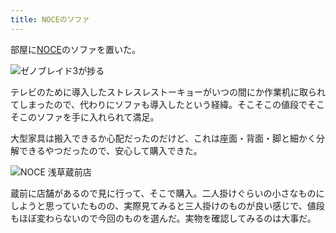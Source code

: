```yaml
---
title: NOCEのソファ
---
```

部屋に[NOCE](https://www.noce.co.jp/)のソファを置いた。

![](https://lh3.googleusercontent.com/bsfsOtYub7crfQobC7aAfvsCdxa_jCALydbim1GcIWP0NWweOoZ1j76mq0QOwI4hkeST3vfMm8zBma7CsGf0Hw2sgTkyLFsRNYKnNdBthBCUDFdJwDYpwA-2TI_cVi6DEEHykT-oohQNr0DNDT0pNAsilVBrfXs4Drvy0tOXdAlQrrLl955JSA4PVeC96Q "ゼノブレイド3が捗る")

テレビのために導入したストレスレストーキョーがいつの間にか作業机に取られてしまったので、代わりにソファも導入したという経緯。そこそこの値段でそこそこのソファを手に入れられて満足。

大型家具は搬入できるか心配だったのだけど、これは座面・背面・脚と細かく分解できるやつだったので、安心して購入できた。

![](https://lh3.googleusercontent.com/hsB5h1r92BHKjmNTx-2z27Lv9H7sch2BlHvKqqsKm0L4jJcV5nVe3OWbxQrAMmqPjtyQANwpZn_64Yg2hIhPegfNvVyg7g2juu2Ka4LcrMlSdWNlS2bl21fIWVWx1l2CrQIXYT402_1t1QVwJbyYrS2E2Nq2PVcPcGxZi2-OWutlTF2Z3_d4fJmO7ITs2A "NOCE 浅草蔵前店")

蔵前に店舗があるので見に行って、そこで購入。二人掛けぐらいの小さなものにしようと思っていたものの、実際見てみると三人掛けのものが良い感じで、値段もほぼ変わらないので今回のものを選んだ。実物を確認してみるのは大事だ。
